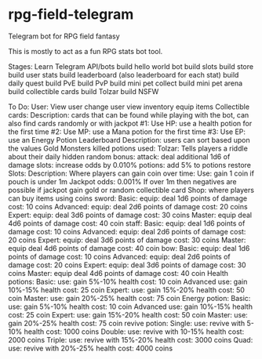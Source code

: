 # rpg-field-telegram
Telegram bot for RPG field fantasy

This is mostly to act as a fun RPG stats bot tool.

Stages:
Learn Telegram API/bots
build hello world bot
build slots
build store
build user stats
build leaderboard (also leaderboard for each stat)
build daily quest
build PvE
build PvP
build mini pet collect
build mini pet arena
build collectible cards
build Tolzar
build NSFW

To Do:
  User:
    View user
    change user
    view inventory
    equip items
  Collectible cards:
    Description: cards that can be found while playing with the bot, can also find cards randomly or with jackpot
      #1:
        Use HP:
          use a health potion for the first time
      #2:
        Use MP:
          use a Mana potion for the first time
      #3:
        Use EP:
          use an Energy Potion
  Leaderboard
    Description: users can sort based upon the values
      Gold
      Monsters killed
      potions used:
  Tolzar:
    Tells players a riddle about their daily hidden random bonus:
      attack:
        deal additional 1d6 of damage
      slots:
        increase odds by 0.010%
      potions:
        add 5% to potions restore
  Slots:
    Description: Where players can gain coin over time:
    Use: 
      gain 1 coin if pouch is under 1m
      Jackpot odds: 0.001%
      If over 1m then negatives are possible
      if jackpot gain gold or random collectible card
  Shop:
    where players can buy items using coins
      sword:
        Basic:
          equip: deal 1d6 points of damage
          cost: 10 coins
        Advanced:
          equip: deal 2d6 points of damage
          cost: 20 coins
        Expert:
          equip: deal 3d6 points of damage
          cost: 30 coins
        Master:
          equip deal 4d6 points of damage
          cost: 40 coin
      staff:
        Basic:
          equip: deal 1d6 points of damage
          cost: 10 coins
        Advanced:
          equip: deal 2d6 points of damage
          cost: 20 coins
        Expert:
          equip: deal 3d6 points of damage
          cost: 30 coins
        Master:
          equip deal 4d6 points of damage
          cost: 40 coin
      bow:
        Basic:
          equip: deal 1d6 points of damage
          cost: 10 coins
        Advanced:
          equip: deal 2d6 points of damage
          cost: 20 coins
        Expert:
          equip: deal 3d6 points of damage
          cost: 30 coins
        Master:
          equip deal 4d6 points of damage
          cost: 40 coin
      Health potions:
        Basic:
          use: gain 5%-10% health
          cost: 10 coin
        Advanced
          use: gain 10%-15% health
          cost: 25 coin
        Expert:
          use: gain 15%-20% health
          cost: 50 coin
        Master:
          use: gain 20%-25% health
          cost: 75 coin
      Energy potion:
        Basic:
          use: gain 5%-10% health
          cost: 10 coin
        Advanced
          use: gain 10%-15% health
          cost: 25 coin
        Expert:
          use: gain 15%-20% health
          cost: 50 coin
        Master:
          use: gain 20%-25% health
          cost: 75 coin
      revive potion:
        Single:
          use: revive with 5-10% health
          cost: 1000 coins
        Double:
          use: revive with 10-15% health
          cost: 2000 coins
        Triple:
          use: revive with 15%-20% health
          cost: 3000 coins
        Quad:
          use: revive with 20%-25% health
          cost: 4000 coins
